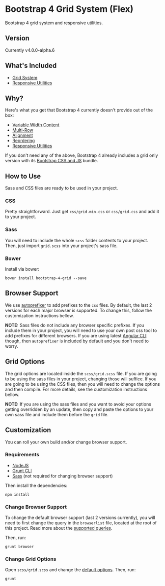 # Bootstrap 4 Grid System (Flex)
Bootstrap 4 grid system and responsive utilities.

## Version
Currently v4.0.0-alpha.6

## What's Included

* [Grid System](https://v4-alpha.getbootstrap.com/layout/grid/#content)
* [Responsive Utilities](https://v4-alpha.getbootstrap.com/layout/responsive-utilities/#content)

## Why?

Here's what you get that Bootstrap 4 currently doesn't provide out of the box:

* [Variable Width Content](https://v4-alpha.getbootstrap.com/layout/grid/#variable-width-content)
* [Multi-Row](https://v4-alpha.getbootstrap.com/layout/grid/#equal-width-multi-row)
* [Alignment](https://v4-alpha.getbootstrap.com/layout/grid/#alignment)
* [Reordering](https://v4-alpha.getbootstrap.com/layout/grid/#reordering)
* [Responsive Utilities](https://v4-alpha.getbootstrap.com/layout/responsive-utilities/#content)

If you don't need any of the above, Bootstrap 4 already includes a grid only version with its
[Bootstrap CSS and JS](https://v4-alpha.getbootstrap.com/getting-started/download/#bootstrap-css-and-js) bundle.

## How to Use
Sass and CSS files are ready to be used in your project.

### CSS

Pretty straightforward.
Just get `css/grid.min.css` or `css/grid.css` and add it to your project.

### Sass

You will need to include the whole `scss` folder contents to your project.
Then, just import `grid.scss` into your project's sass file.

### Bower

Install via bower:

````
bower install bootstrap-4-grid --save
````

## Browser Support

We use [autoprefixer](https://github.com/postcss/autoprefixer) to add prefixes to the `css` files.
By default, the last 2 versions for each major browser is supported. To change this, follow the customization
instructions bellow.

__NOTE:__ Sass files do not include any browser specific prefixes. If you include them in your project,
you will need to use your own post css tool to add prefixes for different browsers. If you are using latest
[Angular CLI](https://github.com/angular/angular-cli) though, then `autoprefixer` is included by default
and you don't need to worry.

## Grid Options

The grid options are located inside the `scss/grid.scss` file. If you are going to be using the sass files in
your project, changing those will suffice. If you are going to be using the CSS files, then you will need to
change the options and then compile. For more details, see the customization instructions bellow.

__NOTE:__ If you are using the sass files and you want to avoid your options getting overridden by an update,
then copy and paste the options to your own sass file and include them before the `grid` file.

## Customization

You can roll your own build and/or change browser support.

### Requirements

* [NodeJS](https://nodejs.org/en/)
* [Grunt CLI](http://gruntjs.com/getting-started)
* [Sass](http://sass-lang.com/install) (not required for changing browser support)

Then install the dependencies:

````
npm install
````

### Change Browser Support

To change the default browser support (last 2 versions currently), you will need to first change the query
in the `browserlist` file, located at the root of this project. Read more about the
[supported queries](https://github.com/ai/browserslist#queries).

Then, run:

````
grunt browser
````

### Change Grid Options

Open `scss/grid.scss` and change the [default options](https://v4-alpha.getbootstrap.com/layout/grid/#customizing-the-grid).
Then, run:

````
grunt
````